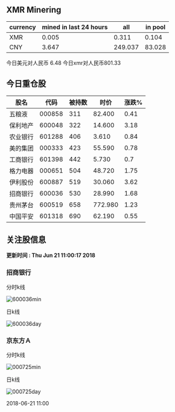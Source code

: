 ## XMR Minering

|currency|mined in last 24 hours|all|in pool|
|---|---|---|---|
|XMR|0.005|0.311|0.104|
|CNY|3.647|249.037|83.028|

今日美元对人民币 6.48	今日xmr对人民币801.33


## 今日重仓股 

|股名|代码|被持数|时价|涨跌%|
|---|---|---|---|---|
|五粮液|000858|311|82.400|0.41|
|保利地产|600048|322|14.600|3.18|
|农业银行|601288|406|3.610|0.84|
|美的集团|000333|423|55.590|0.78|
|工商银行|601398|442|5.730|0.7|
|格力电器|000651|504|48.720|1.75|
|伊利股份|600887|519|30.060|3.62|
|招商银行|600036|530|28.990|1.68|
|贵州茅台|600519|658|772.980|1.23|
|中国平安|601318|690|62.190|0.55|

## 关注股信息
**更新时间 : Thu Jun 21 11:00:17 2018**
### 招商银行 
分时k线

![600036min](http://image.sinajs.cn/newchart/min/n/sh600036.gif)

日k线

![600036day](http://image.sinajs.cn/newchart/daily/n/sh600036.gif)

### 京东方Ａ 
分时k线

![000725min](http://image.sinajs.cn/newchart/min/n/sz000725.gif)

日k线

![000725day](http://image.sinajs.cn/newchart/daily/n/sz000725.gif)

2018-06-21 11:00